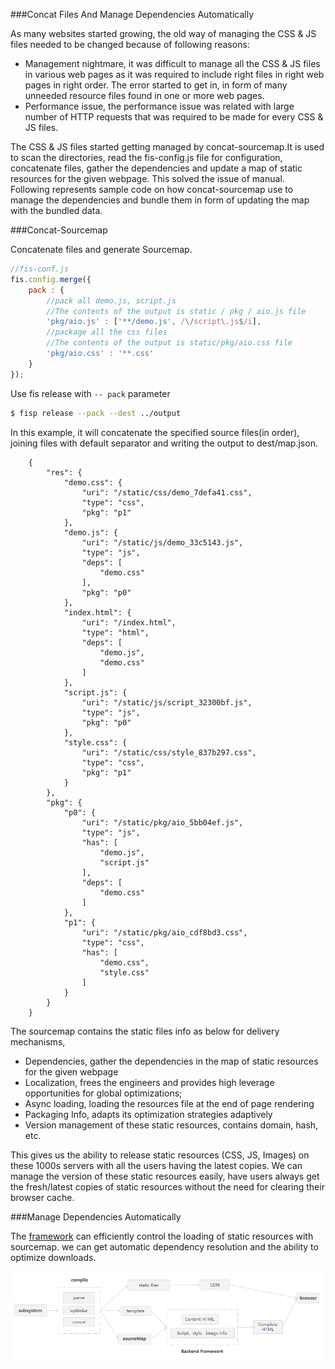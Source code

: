 ###Concat Files And Manage Dependencies Automatically

As many websites started growing, the old way of managing the CSS & JS files needed to be changed because of following reasons:

- Management nightmare, it was difficult to manage all the CSS & JS files in various web pages as it was required to include right files in right web pages in right order. The error started to get in, in form of many unneeded resource files found in one or more web pages.
- Performance issue, the performance issue was related with large number of HTTP requests that was required to be made for every CSS & JS files.

The CSS & JS files started getting managed by concat-sourcemap.It is used to scan the directories, read the fis-config.js file for configuration, concatenate files, gather the dependencies and update a map of static resources for the given webpage. This solved the issue of manual. Following represents sample code on how concat-sourcemap use to manage the dependencies and bundle them in form of updating the map with the bundled data.

###Concat-Sourcemap

Concatenate files and generate Sourcemap.

```javascript
//fis-conf.js
fis.config.merge({
    pack : {
        //pack all demo.js, script.js
        //The contents of the output is static / pkg / aio.js file
        'pkg/aio.js' : ['**/demo.js', /\/script\.js$/i],
        //package all the css files
        //The contents of the output is static/pkg/aio.css file
        'pkg/aio.css' : '**.css'
    }
});
```

Use fis release with `` -- pack `` parameter

```bash
$ fisp release --pack --dest ../output
``` 

In this example, it will concatenate the specified source files(in order), joining files with default separator and writing the output to dest/map.json.

```
    {
        "res": {
            "demo.css": {
                "uri": "/static/css/demo_7defa41.css",
                "type": "css",
                "pkg": "p1"
            },
            "demo.js": {
                "uri": "/static/js/demo_33c5143.js",
                "type": "js",
                "deps": [
                    "demo.css"
                ],
                "pkg": "p0"
            },
            "index.html": {
                "uri": "/index.html",
                "type": "html",
                "deps": [
                    "demo.js",
                    "demo.css"
                ]
            },
            "script.js": {
                "uri": "/static/js/script_32300bf.js",
                "type": "js",
                "pkg": "p0"
            },
            "style.css": {
                "uri": "/static/css/style_837b297.css",
                "type": "css",
                "pkg": "p1"
            }
        },
        "pkg": {
            "p0": {
                "uri": "/static/pkg/aio_5bb04ef.js",
                "type": "js",
                "has": [
                    "demo.js",
                    "script.js"
                ],
                "deps": [
                    "demo.css"
                ]
            },
            "p1": {
                "uri": "/static/pkg/aio_cdf8bd3.css",
                "type": "css",
                "has": [
                    "demo.css",
                    "style.css"
                ]
            }
        }
    }
```

The sourcemap contains the static files info as below for delivery mechanisms,

- Dependencies, gather the dependencies in the map of static resources for the given webpage
- Localization, frees the engineers and provides high leverage opportunities for global optimizations;
- Async loading, loading the resources file at the end of page rendering
- Packaging Info, adapts its optimization strategies adaptively
- Version management of these static resources, contains domain, hash, etc.

This gives us the ability to release static resources (CSS, JS, Images) on these 1000s servers with all the users having the latest copies. We can manage the version of these static resources easily, have users always get the fresh/latest copies of static resources without the need for clearing their browser cache. 

###Manage Dependencies Automatically

The [framework](./widget.md) can efficiently control the loading of static resources with sourcemap. we can get automatic dependency resolution and the ability to optimize downloads.

![framework](./images/framework.png)